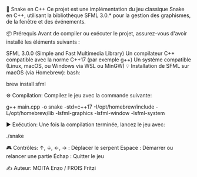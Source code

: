 🐍 Snake en C++ Ce projet est une implémentation du jeu classique Snake en C++, utilisant la bibliothèque SFML 3.0.* pour la gestion des graphismes, de la fenêtre et des événements.

📦 Prérequis Avant de compiler ou exécuter le projet, assurez-vous d'avoir installé les éléments suivants :

SFML 3.0.0 (Simple and Fast Multimedia Library)
Un compilateur C++ compatible avec la norme C++17 (par exemple g++)
Un système compatible (Linux, macOS, ou Windows via WSL ou MinGW)
💡 Installation de SFML sur macOS (via Homebrew): bash:

brew install sfml

⚙️ Compilation: Compilez le jeu avec la commande suivante:

g++ main.cpp -o snake -std=c++17 -I/opt/homebrew/include -L/opt/homebrew/lib -lsfml-graphics -lsfml-window -lsfml-system

▶️ Exécution: Une fois la compilation terminée, lancez le jeu avec:

./snake

🎮 Contrôles: ↑, ↓, ←, → : Déplacer le serpent Espace : Démarrer ou relancer une partie Échap : Quitter le jeu

✍️ Auteur: MOITA Enzo / FROIS Fritzi
